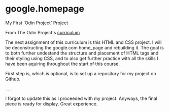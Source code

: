 # google.homepage
My First 'Odin Project' Project 

From The Odin Project's [curriculum](http://www.theodinproject.com/web-development-101/html-css)


The next assignment of this curriculum is this HTML and CSS project. I will be deconstructing the google.com home_page and rebuilding it. The goal is to both further undestand the structure and placement of HTML tags and their styling using CSS, and to also get further practice with all the skills I have been aquiring throughout the start of this course. 


First step is, which is optional, is to set up a repository for my project on Github.  

.....



I forgot to update this as I proceeded with my project. Anyways, the final piece is ready for display. Great experience. 
